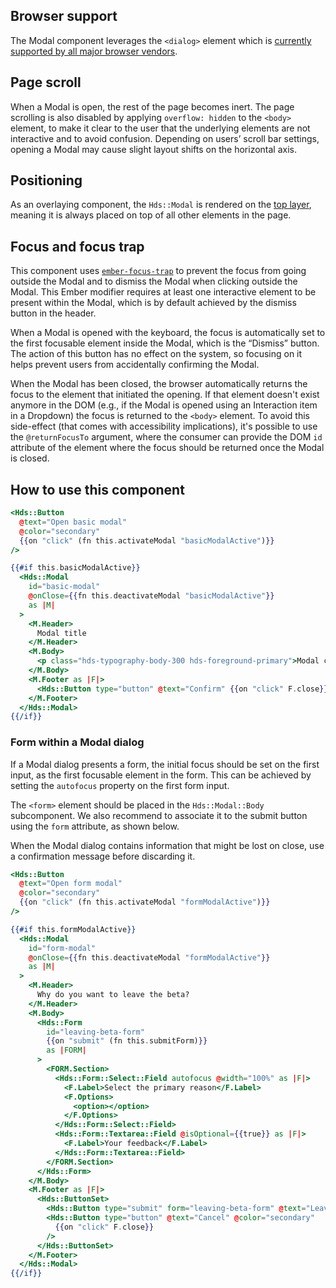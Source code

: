 ## Browser support

The Modal component leverages the `<dialog>` element which is [currently supported by all major browser vendors](https://caniuse.com/dialog).

## Page scroll

When a Modal is open, the rest of the page becomes inert. The page scrolling is also disabled by applying `overflow: hidden` to the `<body>` element, to make it clear to the user that the underlying elements are not interactive and to avoid confusion. Depending on users’ scroll bar settings, opening a Modal may cause slight layout shifts on the horizontal axis.

## Positioning

As an overlaying component, the `Hds::Modal` is rendered on the [top layer](https://developer.mozilla.org/en-US/docs/Glossary/Top_layer), meaning it is always placed on top of all other elements in the page.

## Focus and focus trap

This component uses [`ember-focus-trap`](https://github.com/josemarluedke/ember-focus-trap) to prevent the focus from going outside the Modal and to dismiss the Modal when clicking outside the Modal. This Ember modifier requires at least one interactive element to be present within the Modal, which is by default achieved by the dismiss button in the header.

When a Modal is opened with the keyboard, the focus is automatically set to the first focusable element inside the Modal, which is the “Dismiss” button. The action of this button has no effect on the system, so focusing on it helps prevent users from accidentally confirming the Modal.

When the Modal has been closed, the browser automatically returns the focus to the element that initiated the opening. If that element doesn't exist anymore in the DOM (e.g., if the Modal is opened using an Interaction item in a Dropdown) the focus is returned to the `<body>` element. To avoid this side-effect (that comes with accessibility implications), it's possible to use the `@returnFocusTo` argument, where the consumer can provide the DOM `id` attribute of the element where the focus should be returned once the Modal is closed.

## How to use this component

```handlebars
<Hds::Button
  @text="Open basic modal"
  @color="secondary"
  {{on "click" (fn this.activateModal "basicModalActive")}}
/>

{{#if this.basicModalActive}}
  <Hds::Modal
    id="basic-modal"
    @onClose={{fn this.deactivateModal "basicModalActive"}}
    as |M|
  >
    <M.Header>
      Modal title
    </M.Header>
    <M.Body>
      <p class="hds-typography-body-300 hds-foreground-primary">Modal content</p>
    </M.Body>
    <M.Footer as |F|>
      <Hds::Button type="button" @text="Confirm" {{on "click" F.close}} />
    </M.Footer>
  </Hds::Modal>
{{/if}}
```

### Form within a Modal dialog

If a Modal dialog presents a form, the initial focus should be set on the first input, as the first focusable element in the form. This can be achieved by setting the `autofocus` property on the first form input.

The `<form>` element should be placed in the `Hds::Modal::Body` subcomponent. We also recommend to associate it to the submit button using the `form` attribute, as shown below.

When the Modal dialog contains information that might be lost on close, use a confirmation message before discarding it.

```handlebars
<Hds::Button
  @text="Open form modal"
  @color="secondary"
  {{on "click" (fn this.activateModal "formModalActive")}}
/>

{{#if this.formModalActive}}
  <Hds::Modal
    id="form-modal"
    @onClose={{fn this.deactivateModal "formModalActive"}}
    as |M|
  >
    <M.Header>
      Why do you want to leave the beta?
    </M.Header>
    <M.Body>
      <Hds::Form
        id="leaving-beta-form"
        {{on "submit" (fn this.submitForm)}}
        as |FORM|
      >
        <FORM.Section>
          <Hds::Form::Select::Field autofocus @width="100%" as |F|>
            <F.Label>Select the primary reason</F.Label>
            <F.Options>
              <option></option>
            </F.Options>
          </Hds::Form::Select::Field>
          <Hds::Form::Textarea::Field @isOptional={{true}} as |F|>
            <F.Label>Your feedback</F.Label>
          </Hds::Form::Textarea::Field>
        </FORM.Section>
      </Hds::Form>
    </M.Body>
    <M.Footer as |F|>
      <Hds::ButtonSet>
        <Hds::Button type="submit" form="leaving-beta-form" @text="Leave Beta" />
        <Hds::Button type="button" @text="Cancel" @color="secondary"
          {{on "click" F.close}}
        />
      </Hds::ButtonSet>
    </M.Footer>
  </Hds::Modal>
{{/if}}
```
